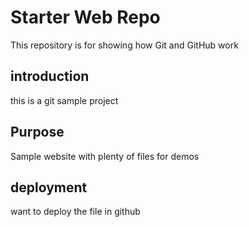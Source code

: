 # Starter Web Repo

This repository is for showing how Git and GitHub work
## introduction
this is a git sample project

## Purpose

Sample website with plenty of files for demos

## deployment 

want to deploy the file in github